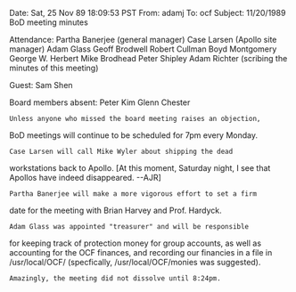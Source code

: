 Date: Sat, 25 Nov 89 18:09:53 PST
From: adamj
To: ocf
Subject: 11/20/1989 BoD meeting minutes

Attendance:
	Partha Banerjee (general manager)
	Case Larsen (Apollo site manager)
	Adam Glass
	Geoff Brodwell
	Robert Cullman
	Boyd Montgomery
	George W. Herbert
	Mike Brodhead
	Peter Shipley
	Adam Richter (scribing the minutes of this meeting)

Guest:
	Sam Shen

Board members absent:
	Peter Kim
	Glenn Chester


	Unless anyone who missed the board meeting raises an objection,
BoD meetings will continue to be scheduled for 7pm every Monday.

	Case Larsen will call Mike Wyler about shipping the dead
workstations back to Apollo.  [At this moment, Saturday night, I see
that Apollos have indeed disappeared. --AJR]

	Partha Banerjee will make a more vigorous effort to set a firm
date for the meeting with Brian Harvey and Prof. Hardyck.

	Adam Glass was appointed "treasurer" and will be responsible
for keeping track of protection money for group accounts, as well
as accounting for the OCF finances, and recording our financies in a
file in /usr/local/OCF/ (specfically, /usr/local/OCF/monies was
suggested).

	Amazingly, the meeting did not dissolve until 8:24pm.
